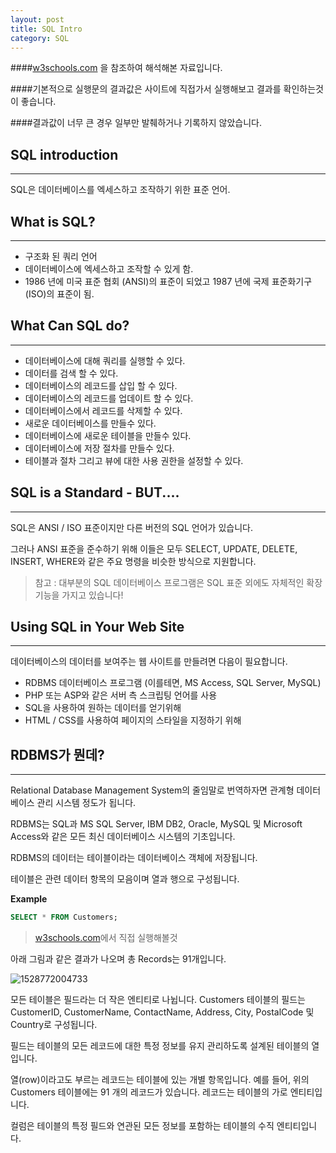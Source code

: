 ```yaml
---
layout: post
title: SQL Intro
category: SQL
---
```




####[w3schools.com](www.w3schools.com/sql) 을 참조하여 해석해본 자료입니다.

####기본적으로 실행문의 결과값은 사이트에 직접가서 실행해보고 결과를 확인하는것이 좋습니다.

####결과값이 너무 큰 경우 일부만 발췌하거나 기록하지 않았습니다.






## SQL introduction

---



SQL은 데이터베이스를 엑세스하고 조작하기 위한 표준 언어.







## What is SQL?

---



- 구조화 된 쿼리 언어
- 데이터베이스에 엑세스하고 조작할 수 있게 함.
- 1986 년에 미국 표준 협회 (ANSI)의 표준이 되었고 1987 년에 국제 표준화기구 (ISO)의 표준이 됨.







## What Can SQL do?

---



- 데이터베이스에 대해 쿼리를 실행할 수 있다.
- 데이터를 검색 할 수 있다.
- 데이터베이스의 레코드를 삽입 할 수 있다.
- 데이터베이스의 레코드를 업데이트 할 수 있다.
- 데이터베이스에서 레코드를 삭제할 수 있다.
- 새로운 데이터베이스를 만들수 있다.
- 데이터베이스에 새로운 테이블을 만들수 있다.
- 데이터베이스에 저장 절차를 만들수 있다.
- 테이블과 절차 그리고 뷰에 대한 사용 권한을 설정할 수 있다.







## SQL is a Standard - BUT....

---



SQL은 ANSI / ISO 표준이지만 다른 버전의 SQL 언어가 있습니다.

그러나 ANSI 표준을 준수하기 위해 이들은 모두 SELECT, UPDATE, DELETE, INSERT, WHERE와 같은 주요 명령을 비슷한 방식으로 지원합니다.



> 참고 : 대부분의 SQL 데이터베이스 프로그램은 SQL 표준 외에도 자체적인 확장 기능을 가지고 있습니다!







## Using SQL in Your Web Site

---





데이터베이스의 데이터를 보여주는 웹 사이트를 만들려면 다음이 필요합니다.

- RDBMS 데이터베이스 프로그램 (이를테면, MS Access, SQL Server, MySQL)
- PHP 또는 ASP와 같은 서버 측 스크립팅 언어를 사용
- SQL을 사용하여 원하는 데이터를 얻기위해
- HTML / CSS를 사용하여 페이지의 스타일을 지정하기 위해







## RDBMS가 뭔데?

---



Relational Database Management System의 줄임말로 번역하자면 관계형 데이터베이스 관리 시스템 정도가 됩니다.



RDBMS는 SQL과 MS SQL Server, IBM DB2, Oracle, MySQL 및 Microsoft Access와 같은 모든 최신 데이터베이스 시스템의 기초입니다.

RDBMS의 데이터는 테이블이라는 데이터베이스 객체에 저장됩니다. 

테이블은 관련 데이터 항목의 모음이며 열과 행으로 구성됩니다.





**Example**

```sql
SELECT * FROM Customers;
```

> [w3schools.com](www.w3schools.com/sql)에서 직접 실행해볼것



아래 그림과 같은 결과가 나오며 총 Records는 91개입니다.

![1528772004733](/tmp/1528772004733.png)



모든 테이블은 필드라는 더 작은 엔티티로 나뉩니다. Customers 테이블의 필드는 CustomerID, CustomerName, ContactName, Address, City, PostalCode 및 Country로 구성됩니다.

필드는 테이블의 모든 레코드에 대한 특정 정보를 유지 관리하도록 설계된 테이블의 열입니다.

열(row)이라고도 부르는 레코드는 테이블에 있는 개별 항목입니다. 예를 들어, 위의 Customers 테이블에는 91 개의 레코드가 있습니다. 레코드는 테이블의 가로 엔티티입니다.

컬럼은 테이블의 특정 필드와 연관된 모든 정보를 포함하는 테이블의 수직 엔티티입니다.